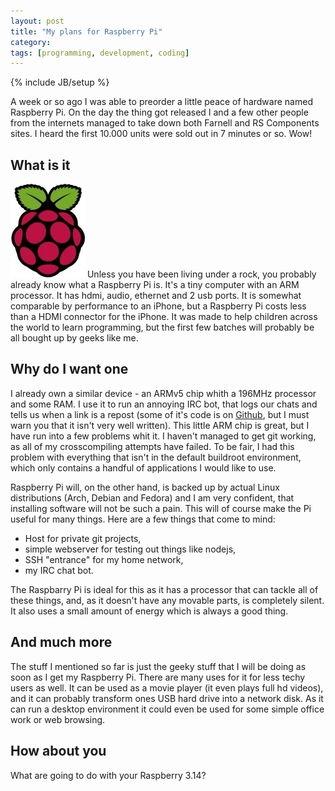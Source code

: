 ```yaml
---
layout: post
title: "My plans for Raspberry Pi"
category: 
tags: [programming, development, coding]
---
```

{% include JB/setup %}

A week or so ago I was able to preorder a little peace of hardware named Raspberry Pi. On the day the thing got released I and a few other people from the internets managed to take down both Farnell and RS Components sites. I heard the first 10.000 units were sold out in 7 minutes or so. Wow!

What is it
----------

<img class="txt-img" src="/assets/pics/berryLogo.jpg" title="Raspberry logo" width="119" alt="logo" />
Unless you have been living under a rock, you probably already know what a Raspberry Pi is. It's a tiny computer with an ARM processor. It has hdmi, audio, ethernet and 2 usb ports. It is somewhat comparable by performance to an iPhone, but a Raspberry Pi costs less than a HDMI connector for the iPhone. It was made to help children across the world to learn programming, but the first few batches will probably be all bought up by geeks like me.

Why do I want one
-----------------

I already own a similar device - an ARMv5 chip whith a 196MHz processor and some RAM. I use it to run an annoying IRC bot, that logs our chats and tells us when a link is a repost (some of it's code is on [Github](https://github.com/Smotko/botko), but I must warn you that it isn't very well written). This little ARM chip is great, but I have run into a few problems whit it. I haven't managed to get git working, as all of my crosscompiling attempts have failed. To be fair, I had this problem with everything that isn't in the default buildroot environment, which only contains a handful of applications I would like to use.

Raspberry Pi will, on the other hand, is backed up by actual Linux distributions (Arch, Debian and Fedora) and I am very confident, that installing software will not be such a pain. This will of course make the Pi useful for many things. Here are a few things that come to mind: 

* Host for private git projects,
* simple webserver for testing out things like nodejs,
* SSH "entrance" for my home network,
* my IRC chat bot.

The Raspbarry Pi is ideal for this as it has a processor that can tackle all of these things, and, as it doesn't have any movable parts, is completely silent. It also uses a small amount of energy which is always a good thing.

And much more
-------------

The stuff I mentioned so far is just the geeky stuff that I will be doing as soon as I get my Raspberry Pi. There are many uses for it for less techy users as well. It  can be used as a movie player (it even plays full hd videos), and it can probably transform ones USB hard drive into a network disk. As it can run a desktop environment it could even be used for some simple office work or web browsing.

How about you
-------------

What are going to do with your Raspberry 3.14?
